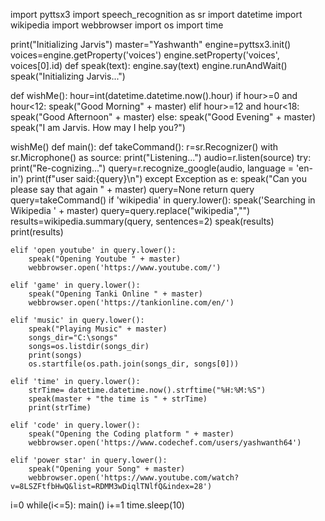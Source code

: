 import pyttsx3
import speech_recognition as sr
import datetime
import wikipedia
import webbrowser
import os
import time

print("Initializing Jarvis")
master="Yashwanth"
engine=pyttsx3.init()
voices=engine.getProperty('voices')
engine.setProperty('voices', voices[0].id)
def speak(text):
    engine.say(text)
    engine.runAndWait()
speak("Initializing Jarvis...")

    
    
def wishMe():
    hour=int(datetime.datetime.now().hour)
    if hour>=0 and hour<12:
        speak("Good Morning" + master)
    elif hour>=12 and hour<18:
        speak("Good Afternoon" + master)
    else:
        speak("Good Evening" + master)
    speak("I am Jarvis. How may I help you?")

wishMe()
def main():
    def takeCommand():
        r=sr.Recognizer()
        with sr.Microphone() as source:
            print("Listening...")
            audio=r.listen(source)
        try:
            print("Re-cognizing...")
            query=r.recognize_google(audio, language = 'en-in')
            print(f"user said:{query}\n")
        except Exception as e:
            speak("Can you please say that again " + master)
            query=None
        return query
    query=takeCommand()
    if 'wikipedia' in query.lower():
        speak('Searching in Wikipedia ' + master)
        query=query.replace("wikipedia","")
        results=wikipedia.summary(query, sentences=2)
        speak(results)
        print(results)
    
    elif 'open youtube' in query.lower():
        speak("Opening Youtube " + master)
        webbrowser.open('https://www.youtube.com/')
    
    elif 'game' in query.lower():
        speak("Opening Tanki Online " + master)
        webbrowser.open('https://tankionline.com/en/')
    
    elif 'music' in query.lower():
        speak("Playing Music" + master)
        songs_dir="C:\songs"
        songs=os.listdir(songs_dir)
        print(songs)
        os.startfile(os.path.join(songs_dir, songs[0]))
    
    elif 'time' in query.lower():
        strTime= datetime.datetime.now().strftime("%H:%M:%S")
        speak(master + "the time is " + strTime)
        print(strTime)
    
    elif 'code' in query.lower():
        speak("Opening the Coding platform " + master)
        webbrowser.open('https://www.codechef.com/users/yashwanth64')
   
    elif 'power star' in query.lower():
        speak("Opening your Song" + master)
        webbrowser.open('https://www.youtube.com/watch?v=8LSZFtfbHwQ&list=RDMM3wDiqlTNlfQ&index=28')

i=0
while(i<=5):
    main()
    i+=1
    time.sleep(10)

